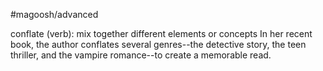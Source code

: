 #magoosh/advanced

conflate (verb): mix together different elements or concepts 
In her recent book, the author conflates several genres--the detective story, the teen thriller, and the 
vampire romance--to create a memorable read. 
